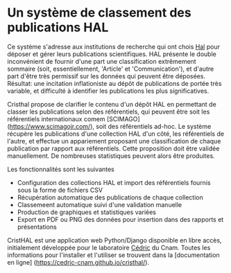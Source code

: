 # Un système de classement des publications HAL

Ce système s'adresse aux institutions de recherche qui ont chois [Hal](https://hal.archives-ouvertes.fr/) pour déposer et gérer leurs publications
scientifiques. HAL présente le double inconvénient de fournir d'une part une classification extrêmement sommaire (soit, essentiellement, 'Article'  et 'Communication'), et d'autre part d'être très permissif sur les données qui peuvent être déposées. Résultat: une incitation inflationiste au dépôt de publications de portée très variable, et difficulté à identifier les publications les plus significatives.

Cristhal propose de clarifier le contenu d'un dépôt HAL en permettant de classer les publications selon des référentiels, qui peuvent être soit les référentiels internationaux comem [SCIMAGO] (https://www.scimagojr.com/), soit des référentiels ad-hoc. Le système récupère les publications d'une collection HAL d'un côté, les référentiels de l'autre, et effectue un appariement proposant une classification de chaque publication par rapport aux référentiels. Cette proposition doit être validée manuellement. De nombreuses statistiques peuvent alors être produites. 

Les fonctionnalités sont les suivantes
  - Configuration des collections HAL et import des référentiels fournis sous la forme de fichiers CSV
  - Récupération automatique des publications de chaque collection
  - Classemeent automatique suivi d'une validation manuelle
  - Production de graphiques et statistiques variées
  - Export en PDF ou PNG des données pour insertion dans des rapports et présentations

CristHAL est une application web Python/Django disponible en libre accès, initialement développée pour le laboratoire [Cédric](http://cedric.cnam.fr) du Cnam. Toutes les informations pour l'installer et l'utiliser se trouvent dans la [documentation en ligne] (https://cedric-cnam.github.io/cristhal/).
